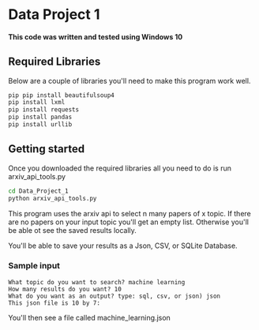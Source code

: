 # Data Project 1
#### **This code was written and tested using Windows 10**
## Required Libraries 
Below are a couple of libraries you'll need to make this program work well. 
```bash
pip pip install beautifulsoup4
pip install lxml
pip install requests
pip install pandas
pip install urllib
```
## Getting started
Once you downloaded the required libraries all you need to do is run arxiv_api_tools.py
```bash
cd Data_Project_1
python arxiv_api_tools.py
```

This program uses the arxiv api to select n many papers of x topic. If there are no papers on your input topic you'll get an empty list. Otherwise you'll be able ot see the saved results locally. 

You'll be able to save your results as a Json, CSV, or SQLite Database. 

### Sample input
```text
What topic do you want to search? machine learning
How many results do you want? 10
What do you want as an output? type: sql, csv, or json) json
This json file is 10 by 7: 
```
You'll then see a file called machine_learning.json